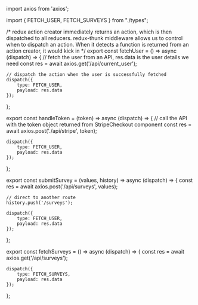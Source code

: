 import axios from 'axios';

import { FETCH_USER, FETCH_SURVEYS } from "./types";

/* redux action creator immediately returns an action, which is then dispatched to all reducers. redux-thunk middleware allows us to control when to dispatch an action. When it detects a function is returned from an action creator, it would kick in */
export const fetchUser = () => async (dispatch) => {
	// fetch the user from an API, res.data is the user details we need
	const res = await axios.get('/api/current_user');

	// dispatch the action when the user is successfully fetched
	dispatch({
		type: FETCH_USER,
		payload: res.data
	});
};

export const handleToken = (token) => async (dispatch) => {
	// call the API with the token object returned from StripeCheckout component
	const res = await axios.post('./api/stripe', token);

	dispatch({
		type: FETCH_USER,
		payload: res.data
	});
};

export const submitSurvey = (values, history) => async (dispatch) => {
	const res = await axios.post('/api/surveys', values);

	// direct to another route
	history.push('/surveys');

	dispatch({
		type: FETCH_USER,
		payload: res.data
	});

};

export const fetchSurveys = () => async (dispatch) => {
	const res = await axios.get('/api/surveys');

	dispatch({
		type: FETCH_SURVEYS,
		payload: res.data
	});
};
